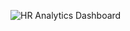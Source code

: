 ![HR Analytics Dashboard](https://user-images.githubusercontent.com/127222956/223520871-bd9a33d5-1a23-4dfb-8512-a7088c9eaefd.JPG)
